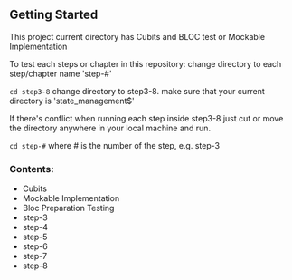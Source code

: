 ## Getting Started

This project current directory has Cubits and BLOC test or Mockable Implementation

To test each steps or chapter in this repository:
change directory to each step/chapter name 'step-#'

`cd step3-8` change directory to step3-8. make sure that your current directory is 'state_management$'

If there's conflict when running each step inside step3-8 just cut or move the directory anywhere in your local machine and run.

`cd step-#` where # is the number of the step, e.g. step-3

### Contents:

- Cubits
- Mockable Implementation
- Bloc Preparation Testing
- step-3
- step-4
- step-5
- step-6
- step-7
- step-8
